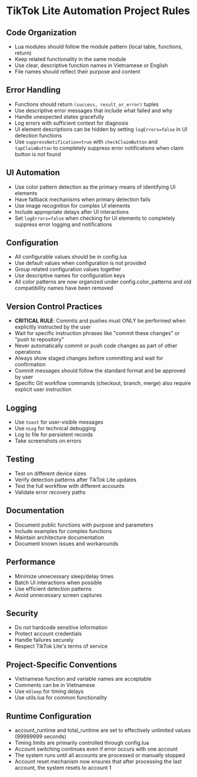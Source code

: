# TikTok Lite Automation Project Rules

## Code Organization
- Lua modules should follow the module pattern (local table, functions, return)
- Keep related functionality in the same module
- Use clear, descriptive function names in Vietnamese or English
- File names should reflect their purpose and content

## Error Handling
- Functions should return `(success, result_or_error)` tuples
- Use descriptive error messages that include what failed and why
- Handle unexpected states gracefully
- Log errors with sufficient context for diagnosis
- UI element descriptions can be hidden by setting `logErrors=false` in UI detection functions
- Use `suppressNotification=true` with `checkClaimButton` and `tapClaimButton` to completely suppress error notifications when claim button is not found

## UI Automation
- Use color pattern detection as the primary means of identifying UI elements
- Have fallback mechanisms when primary detection fails
- Use image recognition for complex UI elements
- Include appropriate delays after UI interactions
- Set `logErrors=false` when checking for UI elements to completely suppress error logging and notifications

## Configuration
- All configurable values should be in config.lua
- Use default values when configuration is not provided
- Group related configuration values together
- Use descriptive names for configuration keys
- All color patterns are now organized under config.color_patterns and old compatibility names have been removed

## Version Control Practices
- **CRITICAL RULE**: Commits and pushes must ONLY be performed when explicitly instructed by the user
- Wait for specific instruction phrases like "commit these changes" or "push to repository" 
- Never automatically commit or push code changes as part of other operations
- Always show staged changes before committing and wait for confirmation
- Commit messages should follow the standard format and be approved by user
- Specific Git workflow commands (checkout, branch, merge) also require explicit user instruction

## Logging
- Use `toast` for user-visible messages
- Use `nLog` for technical debugging
- Log to file for persistent records
- Take screenshots on errors

## Testing
- Test on different device sizes
- Verify detection patterns after TikTok Lite updates
- Test the full workflow with different accounts
- Validate error recovery paths

## Documentation
- Document public functions with purpose and parameters
- Include examples for complex functions
- Maintain architecture documentation
- Document known issues and workarounds

## Performance
- Minimize unnecessary sleep/delay times
- Batch UI interactions when possible
- Use efficient detection patterns
- Avoid unnecessary screen captures

## Security
- Do not hardcode sensitive information
- Protect account credentials
- Handle failures securely
- Respect TikTok Lite's terms of service

## Project-Specific Conventions
- Vietnamese function and variable names are acceptable
- Comments can be in Vietnamese
- Use `mSleep` for timing delays
- Use utils.lua for common functionality

## Runtime Configuration
- account_runtime and total_runtime are set to effectively unlimited values (99999999 seconds)
- Timing limits are primarily controlled through config.lua
- Account switching continues even if error occurs with one account
- The system runs until all accounts are processed or manually stopped
- Account reset mechanism now ensures that after processing the last account, the system resets to account 1 